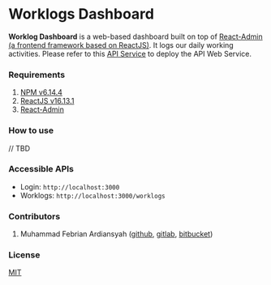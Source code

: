 # Worklogs Dashboard
**Worklog Dashboard** is a web-based dashboard 
built on top of [React-Admin (a frontend framework based on ReactJS)](https://github.com/marmelab/react-admin). 
It logs our daily working activities. 
Please refer to this [API Service](https://github.com/ardihikaru/worklogs-dashboard)
to deploy the API Web Service.

### Requirements 
1. [NPM v6.14.4](https://www.npmjs.com/)
2. [ReactJS v16.13.1](https://reactjs.org/)
3. [React-Admin](https://github.com/marmelab/react-admin)

### How to use 
// TBD

### Accessible APIs 
* Login: `http://localhost:3000`
* Worklogs: `http://localhost:3000/worklogs`
    
### Contributors 
1. Muhammad Febrian Ardiansyah 
([github](https://github.com/ardihikaru), 
[gitlab](https://gitlab.com/ardihikaru), 
[bitbucket](https://bitbucket.org/ardihikaru3/))

### License 
[MIT](https://choosealicense.com/licenses/mit/)

